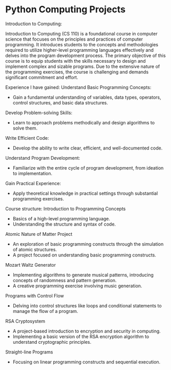 # Python Computing Projects
Introduction to Computing:

Introduction to Computing (CS 110) is a foundational course in computer science that focuses on the principles and practices of computer programming. It introduces students to the concepts and methodologies required to utilize higher-level programming languages effectively and delves into the program development process. The primary objective of this course is to equip students with the skills necessary to design and implement complex and sizable programs. Due to the extensive nature of the programming exercises, the course is challenging and demands significant commitment and effort.


Experience I have gained:
Understand Basic Programming Concepts:
  - Gain a fundamental understanding of variables, data types, operators, control structures, and basic data structures.

Develop Problem-solving Skills:
  - Learn to approach problems methodically and design algorithms to solve them.

Write Efficient Code:
  - Develop the ability to write clear, efficient, and well-documented code.

Understand Program Development:
  - Familiarize with the entire cycle of program development, from ideation to implementation.

Gain Practical Experience:
  - Apply theoretical knowledge in practical settings through substantial programming exercises.


Course structure:
Introduction to Programming Concepts
  - Basics of a high-level programming language.
  - Understanding the structure and syntax of code.

Atomic Nature of Matter Project
  - An exploration of basic programming constructs through the simulation of atomic structures.
  - A project focused on understanding basic programming constructs.

Mozart Waltz Generator
  - Implementing algorithms to generate musical patterns, introducing concepts of randomness and pattern generation.
  - A creative programming exercise involving music generation.

Programs with Control Flow
  - Delving into control structures like loops and conditional statements to manage the flow of a program.

RSA Cryptosystem
  - A project-based introduction to encryption and security in computing.
  - Implementing a basic version of the RSA encryption algorithm to understand cryptographic principles.

Straight-line Programs
  - Focusing on linear programming constructs and sequential execution.
